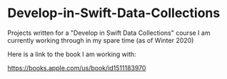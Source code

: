 # Develop-in-Swift-Data-Collections
Projects written for a "Develop in Swift Data Collections" course I am currently working through in my spare time (as of Winter 2020)

Here is a link to the book I am working with: 

https://books.apple.com/us/book/id1511183970
